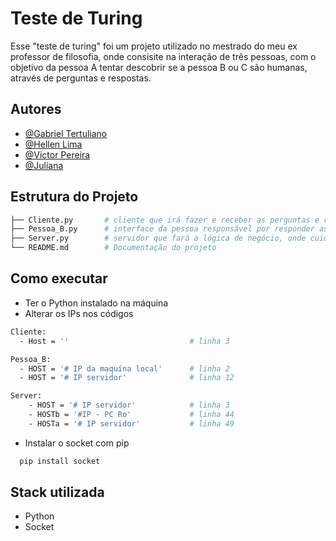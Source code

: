 
# Teste de Turing
Esse "teste de turing" foi um projeto utilizado no mestrado do meu ex professor de filosofia, onde consisite na interação de três pessoas, com o objetivo da pessoa A tentar descobrir se a pessoa B ou C são humanas, através de perguntas e respostas.


## Autores

- [@Gabriel Tertuliano](https://www.github.com/ccodekey)
- [@Hellen Lima](https://www.github.com/hellenilda)
- [@Victor Pereira](https://www.instagram.com/victorpereiragomes/)
- [@Juliana](https://www.instagram.com/jullis_august/)
## Estrutura do Projeto

```bash
├── Cliente.py       # cliente que irá fazer e receber as perguntas e respostas 
├── Pessoa_B.py      # interface da pessoa responsável por responder as perguntas recebidas 
├── Server.py        # servidor que fará a lógica de negócio, onde cuidará de receber as perguntas do Cliente, receber a primeira resposta da Pessoa_B, gerar a segunda resposta utilizando a API do chatGPT (ao qual para essa versão, optei por tirar esta função para futuras atualizações), e por fim enviar as duas respostas para o Cliente.
└── README.md        # Documentação do projeto  

```

## Como executar

- Ter o Python instalado na máquina
- Alterar os IPs nos códigos 

```bash
Cliente:
  - Host = ''                           # linha 3

Pessoa_B:
  - HOST = '# IP da maquína local'      # linha 2
  - HOST = '# IP servidor'              # linha 12

Server:
    - HOST = '# IP servidor'            # linha 3
    - HOSTb = '#IP - PC Ro'             # linha 44
    - HOSTa = '# IP servidor'           # linha 49    
```
- Instalar o socket com pip

```bash
  pip install socket
```


## Stack utilizada
- Python
- Socket
